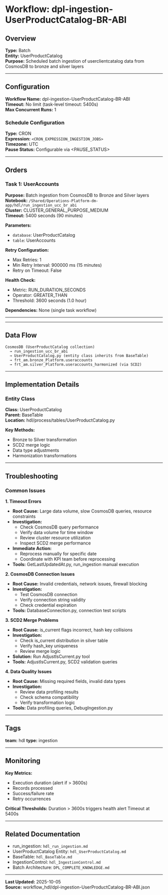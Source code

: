 # Workflow: dpl-ingestion-UserProductCatalog-BR-ABI

## Overview

**Type:** Batch  
**Entity:** UserProductCatalog  
**Purpose:** Scheduled batch ingestion of userclientcatalog data from CosmosDB to bronze and silver layers

---

## Configuration

**Workflow Name:** dpl-ingestion-UserProductCatalog-BR-ABI  
**Timeout:** No limit (task-level timeout: 5400s)  
**Max Concurrent Runs:** 1

### Schedule Configuration

**Type:** CRON  
**Expression:** `<CRON_EXPRESSION_INGESTION_JOBS>`  
**Timezone:** UTC  
**Pause Status:** Configurable via <PAUSE_STATUS>

---

## Orders

### Task 1: UserAccounts

**Purpose:** Batch ingestion from CosmosDB to Bronze and Silver layers  
**Notebook:** `/Shared/Operations-Platform-dm-app/hdl/run_ingestion_ucc_br_abi`  
**Cluster:** CLUSTER_GENERAL_PURPOSE_MEDIUM  
**Timeout:** 5400 seconds (90 minutes)

**Parameters:**
- `database`: UserProductCatalog
- `table`: UserAccounts

**Retry Configuration:**
- Max Retries: 1
- Min Retry Interval: 900000 ms (15 minutes)
- Retry on Timeout: False

**Health Check:**
- Metric: RUN_DURATION_SECONDS
- Operator: GREATER_THAN
- Threshold: 3600 seconds (1.0 hour)

**Dependencies:** None (single task workflow)

---

---

## Data Flow

```
CosmosDB (UserProductCatalog collection)
  → run_ingestion_ucc_br_abi
  → UserProductCatalog.py (entity class inherits from BaseTable)
  → frt_am.bronze_Platform.useraccounts
  → frt_am.silver_Platform.useraccounts_harmonized (via SCD2)
```

---

## Implementation Details

### Entity Class

**Class:** UserProductCatalog  
**Parent:** BaseTable  
**Location:** hdl/process/tables/UserProductCatalog.py

**Key Methods:**
- Bronze to Silver transformation
- SCD2 merge logic
- Data type adjustments
- Harmonization transformations

---

## Troubleshooting

### Common Issues

**1. Timeout Errors**
- **Root Cause:** Large data volume, slow CosmosDB queries, resource constraints
- **Investigation:**
  - Check CosmosDB query performance
  - Verify data volume for time window
  - Review cluster resource utilization
  - Inspect SCD2 merge performance
- **Immediate Action:** 
  - Reprocess manually for specific date
  - Coordinate with KPI team before reprocessing
- **Tools:** GetLastUpdatedAt.py, run_ingestion manual execution

**2. CosmosDB Connection Issues**
- **Root Cause:** Invalid credentials, network issues, firewall blocking
- **Investigation:**
  - Test CosmosDB connection
  - Verify connection string validity
  - Check credential expiration
- **Tools:** DatabaseConnection.py, connection test scripts

**3. SCD2 Merge Problems**
- **Root Cause:** is_current flags incorrect, hash key collisions
- **Investigation:**
  - Check is_current distribution in silver table
  - Verify hash_key uniqueness
  - Review merge logic
- **Solution:** Run AdjustIsCurrent.py tool
- **Tools:** AdjustIsCurrent.py, SCD2 validation queries

**4. Data Quality Issues**
- **Root Cause:** Missing required fields, invalid data types
- **Investigation:**
  - Review data profiling results
  - Check schema compatibility
  - Verify transformation logic
- **Tools:** Data profiling queries, DebugIngestion.py

---

## Tags

**team:** hdl
**type:** ingestion

---

## Monitoring

**Key Metrics:**
- Execution duration (alert if > 3600s)
- Records processed
- Success/failure rate
- Retry occurrences

**Critical Thresholds:**
Duration > 3600s triggers health alert
Timeout at 5400s

---

## Related Documentation

- run_ingestion: `hdl_run_ingestion.md`
- UserProductCatalog Entity: `hdl_UserProductCatalog.md`
- BaseTable: `hdl_BaseTable.md`
- IngestionControl: `hdl_IngestionControl.md`
- Batch Architecture: `DPL_COMPLETE_KNOWLEDGE.md`

---

**Last Updated:** 2025-10-05  
**Source:** workflow_hdl/dpl-ingestion-UserProductCatalog-BR-ABI.json
